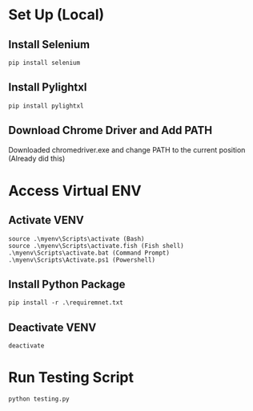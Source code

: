 # Set Up (Local)

## Install Selenium
```
pip install selenium
```

## Install Pylightxl
```
pip install pylightxl
```

## Download Chrome Driver and Add PATH

Downloaded chromedriver.exe and change PATH to the current position 
(Already did this)

# Access Virtual ENV

## Activate VENV
```
source .\myenv\Scripts\activate (Bash)
source .\myenv\Scripts\activate.fish (Fish shell)
.\myenv\Scripts\activate.bat (Command Prompt)
.\myenv\Scripts\Activate.ps1 (Powershell)
```

## Install Python Package 
```
pip install -r .\requiremnet.txt
```

## Deactivate VENV
```
deactivate
```

# Run Testing Script

```
python testing.py
```
